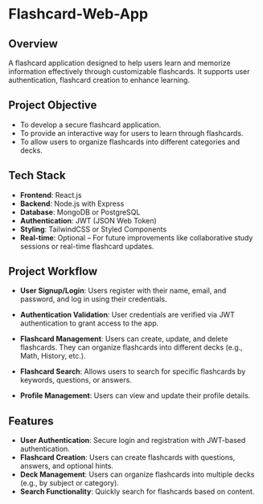 # Flashcard-Web-App

## Overview
A flashcard application designed to help users learn and memorize information effectively through customizable flashcards. It supports user authentication, flashcard creation to enhance learning.

## Project Objective
- To develop a secure flashcard application.
- To provide an interactive way for users to learn through flashcards.
- To allow users to organize flashcards into different categories and decks.

## Tech Stack
- **Frontend**: React.js
- **Backend**: Node.js with Express
- **Database**: MongoDB or PostgreSQL
- **Authentication**: JWT (JSON Web Token)
- **Styling**: TailwindCSS or Styled Components
- **Real-time**: Optional – For future improvements like collaborative study sessions or real-time flashcard updates.

## Project Workflow

- **User Signup/Login**: Users register with their name, email, and password, and log in using their credentials.
  
- **Authentication Validation**: User credentials are verified via JWT authentication to grant access to the app.
  
- **Flashcard Management**: Users can create, update, and delete flashcards. They can organize flashcards into different decks (e.g., Math, History, etc.).

- **Flashcard Search**: Allows users to search for specific flashcards by keywords, questions, or answers.

- **Profile Management**: Users can view and update their profile details.

## Features

- **User Authentication**: Secure login and registration with JWT-based authentication.
- **Flashcard Creation**: Users can create flashcards with questions, answers, and optional hints.
- **Deck Management**: Users can organize flashcards into multiple decks (e.g., by subject or category).
- **Search Functionality**: Quickly search for flashcards based on content.
